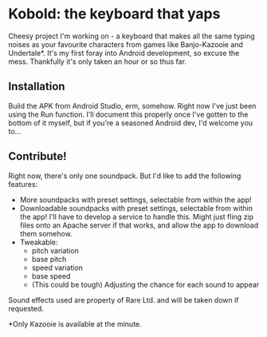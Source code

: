 # Kobold: the keyboard that yaps

Cheesy project I'm working on - a keyboard that makes all the same typing noises as your favourite characters from games like Banjo-Kazooie and Undertale\*. It's my first foray into Android development, so excuse the mess. Thankfully it's only taken an hour or so thus far.

## Installation

Build the APK from Android Studio, erm, somehow. Right now I've just been using the Run function. I'll document this properly once I've gotten to the bottom of it myself, but if you're a seasoned Android dev, I'd welcome you to...

## Contribute!

Right now, there's only one soundpack. But I'd like to add the following features:

- More soundpacks with preset settings, selectable from within the app!
- Downloadable soundpacks with preset settings, selectable from within the app! I'll have to develop a service to handle this. Might just fling zip files onto an Apache server if that works, and allow the app to download them somehow.
- Tweakable:
  - pitch variation
  - base pitch
  - speed variation
  - base speed
  - (This could be tough) Adjusting the chance for each sound to appear

Sound effects used are property of Rare Ltd. and will be taken down if requested.

\*Only Kazooie is available at the minute.
